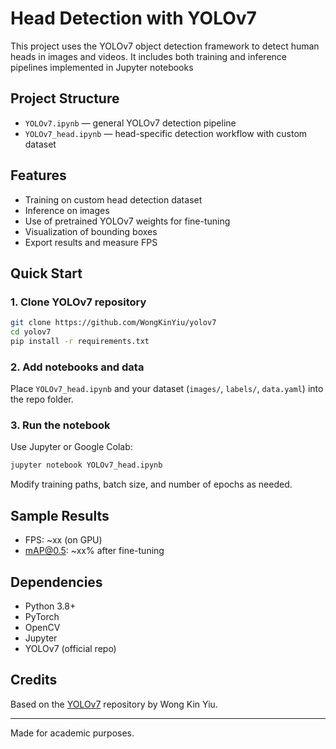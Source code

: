 #  Head Detection with YOLOv7

This project uses the YOLOv7 object detection framework to detect human heads in images and videos. It includes both training and inference pipelines implemented in Jupyter notebooks

##  Project Structure

- `YOLOv7.ipynb` — general YOLOv7 detection pipeline 
- `YOLOv7_head.ipynb` — head-specific detection workflow with custom dataset

##  Features

-  Training on custom head detection dataset
-  Inference on images
-  Use of pretrained YOLOv7 weights for fine-tuning
-  Visualization of bounding boxes
-  Export results and measure FPS

##  Quick Start

### 1. Clone YOLOv7 repository

```bash
git clone https://github.com/WongKinYiu/yolov7
cd yolov7
pip install -r requirements.txt
```

### 2. Add notebooks and data

Place `YOLOv7_head.ipynb` and your dataset (`images/`, `labels/`, `data.yaml`) into the repo folder.

### 3. Run the notebook

Use Jupyter or Google Colab:

```bash
jupyter notebook YOLOv7_head.ipynb
```

Modify training paths, batch size, and number of epochs as needed.

##  Sample Results

- FPS: ~xx (on GPU)
- mAP@0.5: ~xx% after fine-tuning



##  Dependencies

- Python 3.8+
- PyTorch
- OpenCV
- Jupyter
- YOLOv7 (official repo)

##  Credits

Based on the [YOLOv7](https://github.com/WongKinYiu/yolov7) repository by Wong Kin Yiu.

---

Made for academic purposes.
